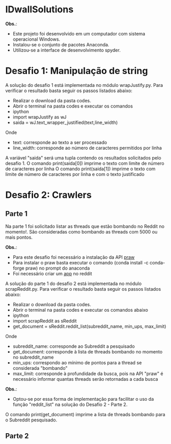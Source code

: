 # IDwallSolutions

**Obs.**:
- Este projeto foi desenvolvido em um computador com sistema operacional Windows. 
- Instalou-se o conjunto de pacotes Anaconda.
- Utilizou-se a interface de desenvolvimento spyder.

# Desafio 1: Manipulação de string

A solução do desafio 1 está implementada no módulo wrapJustify.py.
Para verificar o resultado basta seguir os passos listados abaixo:
- Realizar o download da pasta codes.
- Abrir o terminal na pasta codes e executar os comandos
- ipython
- import wrapJustify as wJ
- saida = wJ.text_wrapper_justified(text,line_width)

Onde
- text: corresponde ao texto a ser processado
- line_width: corresponde ao número de caracteres permitidos por linha

A variável "saida" será uma tupla contendo os resultados solicitados pelo desafio 1.
O comando print(saida[0]) imprime o texto com limite de número de caracteres por linha
O comando print(saida[1]) imprime o texto com limite de número de caracteres por linha e com o texto justificado

# Desafio 2: Crawlers

## Parte 1
Na parte 1 foi solicitado listar as threads que estão bombando no Reddit no momento!. São consideradas como bombando as threads com 5000 ou mais pontos.

**Obs.**:
- Para este desafio foi necessário a instalação da API [praw](https://praw.readthedocs.io/en/latest/)
- Para instalar o praw basta executar o comando (conda install -c conda-forge praw) no prompt do anaconda 
- Foi necessário criar um [app](https://www.reddit.com/prefs/apps) no reddit

A solução do parte 1 do desafio 2 está implementada no módulo scrapReddit.py.
Para verificar o resultado basta seguir os passos listados abaixo:
- Realizar o download da pasta codes.
- Abrir o terminal na pasta codes e executar os comandos abaixo
- ipython
- import scrapReddit as sReddit
- get_document = sReddit.reddit_list(subreddit_name, min_ups, max_limit)

Onde
- subreddit_name: corresponde ao Subreddit a pesquisado
- get_document: corresponde à lista de threads bombando no momento no subreddit_name
- min_ups: correspondo ao mínimo de pontos para a thread se considerada "bombando"
- max_limit: corresponde à profundidade da busca, pois na API "praw" é necessário informar quantas threads serão retornadas a cada busca

**Obs.**:
- Optou-se por essa forma de implementação para facilitar o uso da função "reddit_list" na solução do Desafio 2 - Parte 2.

O comando print(get_document) imprime a lista de threads bombando para o Subreddit pesquisado.

## Parte 2







